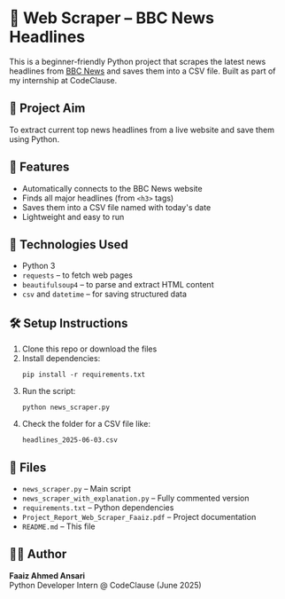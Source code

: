 # 📰 Web Scraper – BBC News Headlines

This is a beginner-friendly Python project that scrapes the latest news headlines from [BBC News](https://www.bbc.com/news) and saves them into a CSV file. Built as part of my internship at CodeClause.

## 🎯 Project Aim
To extract current top news headlines from a live website and save them using Python.

## 🚀 Features
- Automatically connects to the BBC News website
- Finds all major headlines (from `<h3>` tags)
- Saves them into a CSV file named with today's date
- Lightweight and easy to run

## 🧰 Technologies Used
- Python 3
- `requests` – to fetch web pages
- `beautifulsoup4` – to parse and extract HTML content
- `csv` and `datetime` – for saving structured data

## 🛠️ Setup Instructions
1. Clone this repo or download the files
2. Install dependencies:
   ```
   pip install -r requirements.txt
   ```
3. Run the script:
   ```
   python news_scraper.py
   ```
4. Check the folder for a CSV file like:
   ```
   headlines_2025-06-03.csv
   ```

## 📁 Files
- `news_scraper.py` – Main script
- `news_scraper_with_explanation.py` – Fully commented version
- `requirements.txt` – Python dependencies
- `Project_Report_Web_Scraper_Faaiz.pdf` – Project documentation
- `README.md` – This file

## 👨‍💻 Author
**Faaiz Ahmed Ansari**  
Python Developer Intern @ CodeClause (June 2025)

